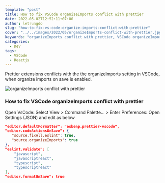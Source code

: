 ```yaml
---
template: "post"
title: How to fix VSCode organizeImports conflict with prettier
date: 2022-05-02T12:52:11+07:00
author: letrungdo
slug: "how-to-fix-vs-code-organize-imports-conflict-with-prettier"
cover: "../../images/2022/05/organizeImports-conflict-with-prettier.jpg"
keywords: "organizeImports conflict with prettier, VSCode organizeImports conflict"
categories:
  - Dev
tags:
  - VSCode
  - Reactjs
---
```


Prettier extensions conflicts with the the organizeImports setting in VSCode, when organize imports on save is enabled.

<img class="size-full" src="/media/2022/05/organizeImports-conflict-with-prettier.gif" alt="organizeImports conflict with prettier" />

### How to fix VSCode organizeImports conflict with prettier

Open VsCode: Select View > Command Palette... > Enter Preferences: Open Settings (JSON)
and edit as below

```json
"editor.defaultFormatter": "esbenp.prettier-vscode",
"editor.codeActionsOnSave": {
   "source.fixAll.eslint": true,
   "source.organizeImports": true
},
"eslint.validate": [
    "javascript",
    "javascriptreact",
    "typescript",
    "typescriptreact"
],
"editor.formatOnSave": true
```
